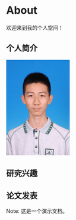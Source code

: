 # About

欢迎来到我的个人空间！

## 个人简介

<img src="image/180106011214.JPG" alt="180106011214" style="zoom:25%;" />

## 研究兴趣

## 论文发表

Note: 这是一个演示文档。
